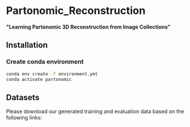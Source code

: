 # Partonomic_Reconstruction
**"Learning Partonomic 3D Reconstruction from Image Collections"**
## Installation
### Create conda environment
```bash
conda env create -f environment.yml
conda activate partonomic
```
## Datasets
Please download our generated training and evaluation data based on the following links:

